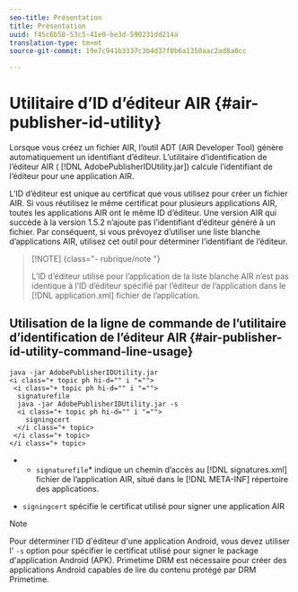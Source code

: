 ```yaml
---
seo-title: Présentation
title: Présentation
uuid: f45c6b58-53c5-41e0-be3d-590231dd214a
translation-type: tm+mt
source-git-commit: 19e7c941b3337c3b4d37f0b6a1350aac2ad8a0cc

---
```



# Utilitaire d’ID d’éditeur AIR {#air-publisher-id-utility}

Lorsque vous créez un fichier AIR, l’outil ADT (AIR Developer Tool) génère automatiquement un identifiant d’éditeur. L’utilitaire d’identification de l’éditeur AIR ( [!DNL AdobePublisherIDUtility.jar]) calcule l’identifiant de l’éditeur pour une application AIR.

L’ID d’éditeur est unique au certificat que vous utilisez pour créer un fichier AIR. Si vous réutilisez le même certificat pour plusieurs applications AIR, toutes les applications AIR ont le même ID d’éditeur. Une version AIR qui succède à la version 1.5.2 n’ajoute pas l’identifiant d’éditeur généré à un fichier. Par conséquent, si vous prévoyez d’utiliser une liste blanche d’applications AIR, utilisez cet outil pour déterminer l’identifiant de l’éditeur.

>[!NOTE] {class=&quot;- rubrique/note &quot;}
>
>L’ID d’éditeur utilisé pour l’application de la liste blanche AIR n’est pas identique à l’ID d’éditeur spécifié par l’éditeur de l’application dans le [!DNL application.xml] fichier de l’application.

## Utilisation de la ligne de commande de l’utilitaire d’identification de l’éditeur AIR {#air-publisher-id-utility-command-line-usage}

```
java -jar AdobePublisherIDUtility.jar 
<i class="+ topic ph hi-d="" i "="">
 <i class="+ topic ph hi-d="" i "="">
  signaturefile 
  java -jar AdobePublisherIDUtility.jar -s 
  <i class="+ topic ph hi-d="" i "="">
    signingcert
  </i class="+ topic>
 </i class="+ topic>
</i class="+ topic>
```

* 
   * `signaturefile`* indique un chemin d’accès au [!DNL signatures.xml] fichier de l’application AIR, situé dans le [!DNL META-INF] répertoire des applications.

* `signingcert` spécifie le certificat utilisé pour signer une application AIR

>[!NOTE]
>
>Pour déterminer l&#39;ID d&#39;éditeur d&#39;une application Android, vous devez utiliser l&#39; `-s` option pour spécifier le certificat utilisé pour signer le package d&#39;application Android (APK). Primetime DRM est nécessaire pour créer des applications Android capables de lire du contenu protégé par DRM Primetime.